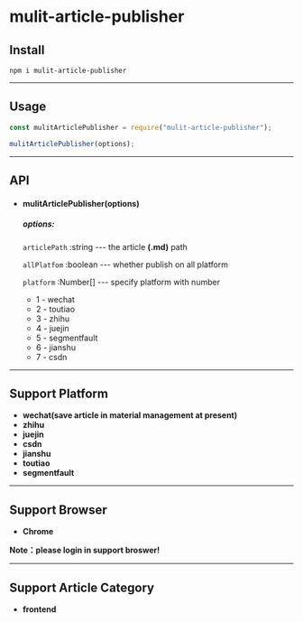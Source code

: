 # mulit-article-publisher

## Install

```
npm i mulit-article-publisher
```

---

## Usage

```javascript
const mulitArticlePublisher = require("mulit-article-publisher");

mulitArticlePublisher(options);
```

---

## API

- #### mulitArticlePublisher(options)

  ##### options:

  `articlePath` :string --- the article **(.md)** path

  `allPlatfom` :boolean --- whether publish on all platform

  `platform` :Number[] --- specify platform with number

  - 1 - wechat
  - 2 - toutiao
  - 3 - zhihu
  - 4 - juejin
  - 5 - segmentfault
  - 6 - jianshu
  - 7 - csdn

---

## Support Platform

- **wechat(save article in material management at present)**
- **zhihu**
- **juejin**
- **csdn**
- **jianshu**
- **toutiao**
- **segmentfault**

---

## Support Browser

- **Chrome**

**Note：please login in support broswer!**

---

## Support Article Category

- **frontend**
